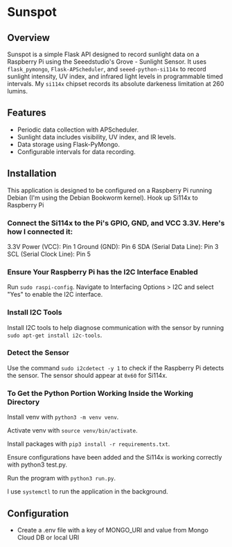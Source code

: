 # Sunspot

## Overview
Sunspot is a simple Flask API designed to record sunlight data on a Raspberry Pi using the Seeedstudio's Grove - Sunlight Sensor. It uses `flask_pymongo`, `Flask-APScheduler`, and `seeed-python-si114x` to record sunlight intensity, UV index, and infrared light levels in programmable timed intervals. My `si114x` chipset records its absolute darkeness limitation at 260 lumins.

## Features
- Periodic data collection with APScheduler.
- Sunlight data includes visibility, UV index, and IR levels.
- Data storage using Flask-PyMongo.
- Configurable intervals for data recording.

## Installation

This application is designed to be configured on a Raspberry Pi running Debian (I'm using the Debian Bookworm kernel).
Hook up Si114x to Raspberry Pi

### Connect the Si114x to the Pi's GPIO, GND, and VCC 3.3V. Here's how I connected it:

3.3V Power (VCC): Pin 1
Ground (GND): Pin 6
SDA (Serial Data Line): Pin 3
SCL (Serial Clock Line): Pin 5

### Ensure Your Raspberry Pi has the I2C Interface Enabled

Run `sudo raspi-config`.
Navigate to Interfacing Options > I2C and select "Yes" to enable the I2C interface.

### Install I2C Tools

Install I2C tools to help diagnose communication with the sensor by running `sudo apt-get install i2c-tools`.

### Detect the Sensor

Use the command `sudo i2cdetect -y 1` to check if the Raspberry Pi detects the sensor. The sensor should appear at `0x60` for Si114x.

### To Get the Python Portion Working Inside the Working Directory

Install venv with `python3 -m venv venv`.

Activate venv with `source venv/bin/activate`.

Install packages with `pip3 install -r requirements.txt`.

Ensure configurations have been added and the Si114x is working correctly with python3 test.py.

Run the program with `python3 run.py`.

I use `systemctl` to run the application in the background.


## Configuration
- Create a .env file with a key of MONGO_URI and value from Mongo Cloud DB or local URI
